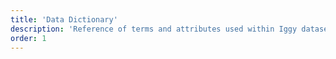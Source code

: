 ```yaml
---
title: 'Data Dictionary'
description: 'Reference of terms and attributes used within Iggy datasets.'
order: 1
---
```

